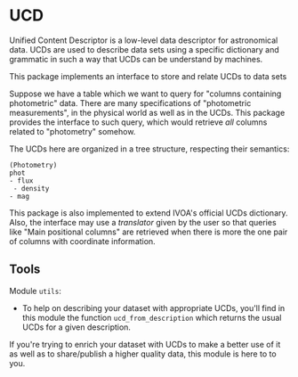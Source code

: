 # UCD

Unified Content Descriptor is a low-level data descriptor for
astronomical data.
UCDs are used to describe data sets using a specific dictionary and
grammatic in such a way that UCDs can be understand by machines.

This package implements an interface to store and relate UCDs to
data sets

Suppose we have a table which we want to query for "columns containing
photometric" data.
There are many specifications of "photometric measurements", in the
physical world as well as in the UCDs.
This package provides the interface to such query, which would retrieve
*all* columns related to "photometry" somehow.

The UCDs here are organized in a tree structure,
respecting their semantics:
```
(Photometry)
phot
- flux
 - density
- mag
```

This package is also implemented to extend IVOA's official UCDs
dictionary.
Also, the interface may use a *translator* given by the user so that
queries like "Main positional columns" are retrieved when there is
more the one pair of columns with coordinate information.


## Tools

Module `utils`:
* To help on describing your dataset with appropriate UCDs,
you'll find in this module the function `ucd_from_description` which
returns the usual UCDs for a given description.

If you're trying to enrich your dataset with UCDs to make a better
use of it as well as to share/publish a higher quality data, this
module is here to to you.
